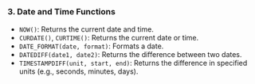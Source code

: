 ## 

### **3. Date and Time Functions**  
- `NOW()`: Returns the current date and time.  
- `CURDATE()`, `CURTIME()`: Returns the current date or time.  
- `DATE_FORMAT(date, format)`: Formats a date.  
- `DATEDIFF(date1, date2)`: Returns the difference between two dates.  
- `TIMESTAMPDIFF(unit, start, end)`: Returns the difference in specified units (e.g., seconds, minutes, days).  
